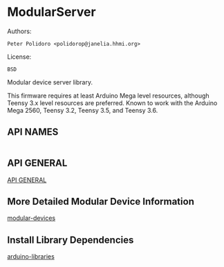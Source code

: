 # ModularServer

Authors:

    Peter Polidoro <polidorop@janelia.hhmi.org>

License:

    BSD

Modular device server library.

This firmware requires at least Arduino Mega level resources, although Teensy
3.x level resources are preferred. Known to work with the Arduino Mega 2560,
Teensy 3.2, Teensy 3.5, and Teensy 3.6.

## API NAMES

```json
```

## API GENERAL

[API GENERAL](./api/)

## More Detailed Modular Device Information

[modular-devices](https://github.com/janelia-modular-devices/modular-devices)

## Install Library Dependencies

[arduino-libraries](https://github.com/janelia-arduino/arduino-libraries)
